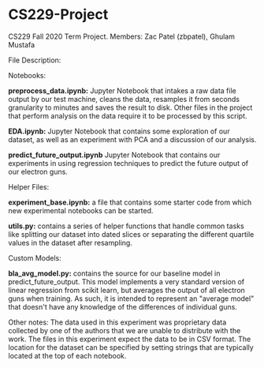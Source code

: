 # CS229-Project
CS229 Fall 2020 Term Project. Members: Zac Patel (zbpatel), Ghulam Mustafa

File Description:

Notebooks:

**preprocess_data.ipynb:** Jupyter Notebook that intakes a raw data file output by our test machine, cleans the data, 
resamples it from seconds granularity to minutes and saves the result to disk. Other files in the project that perform
analysis on the data require it to be processed by this script.

**EDA.ipynb:** Jupyter Notebook that contains some exploration of our dataset, as well as an experiment with PCA and a
discussion of our analysis.

**predict_future_output.ipynb** Jupyter Notebook that contains our experiments in using regression techniques to predict
the future output of our electron guns.

Helper Files:

**experiment_base.ipynb:** a file that contains some starter code from which new experimental notebooks can be started.

**utils.py:** contains a series of helper functions that handle common tasks like splitting our dataset into dated slices or
separating the different quartile values in the dataset after resampling.

Custom Models:

**bla_avg_model.py:** contains the source for our baseline model in predict_future_output. This model implements a very
standard version of linear regression from scikit learn, but averages the output of all electron guns when training. As 
such, it is intended to represent an "average model" that doesn't have any knowledge of the differences of individual
guns.

Other notes:
The data used in this experiment was proprietary data collected by one of the authors that we are unable to distribute
with the work. The files in this experiment expect the data to be in CSV format. The location for the dataset can be
specified by setting strings that are typically located at the top of each notebook.